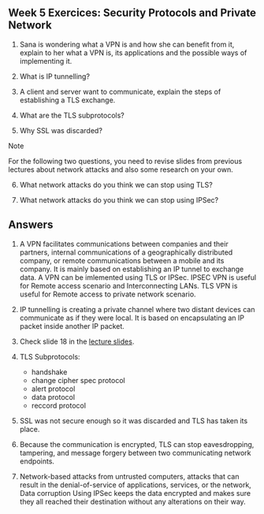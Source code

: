 ## Week 5 Exercices: Security Protocols and Private Network

1. Sana is wondering what a VPN is and how she can benefit from it, explain to her what a VPN is, its applications and the possible ways of implementing it.

2. What is IP tunnelling? 

3. A client and server want to communicate, explain the steps of establishing a TLS exchange.

4. What are the TLS subprotocols?

5. Why SSL was discarded?

> [!NOTE]
> For the following two questions, you need to revise slides from previous lectures about network attacks and also some research on your own.

6. What network attacks do you think we can stop using TLS?

7. What network attacks do you think we can stop using IPSec?

## Answers

1. A VPN facilitates communications between companies and their partners, internal communications of a geographically distributed company, or remote communications between a mobile and its company. It is mainly based on establishing an IP tunnel to exchange data. A VPN can be imlemented using TLS or IPSec. IPSEC VPN is useful for 
Remote access scenario and Interconnecting LANs. TLS VPN is useful for Remote access to private network scenario.

2. IP tunnelling is creating a private channel where two distant devices can communicate as if they were local. It is based on encapsulating an IP packet inside another IP packet.

3. Check slide 18 in the [lecture slides](slides/L5_Security_Protocols_Private_Networks.pdf).

4. TLS Subprotocols: 
    - handshake
    - change cipher spec protocol
    -  alert protocol
    -  data protocol
    -  reccord protocol

6. SSL was not secure enough so it was discarded and TLS has taken its place.

7. Because the communication is encrypted, TLS can stop eavesdropping, tampering, and message forgery between two communicating network endpoints.

8. Network-based attacks from untrusted computers, attacks that can result in the denial-of-service of applications, services, or the network, Data corruption
Using IPSec  keeps the data encrypted and makes sure they all reached their destination without any alterations on their way.





